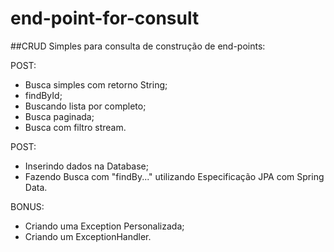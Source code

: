 # end-point-for-consult

##CRUD Simples para consulta de construção de end-points:

POST:
- Busca simples com retorno String;
- findById;
- Buscando lista por completo;
- Busca paginada;
- Busca com filtro stream.

POST:
- Inserindo dados na Database;
- Fazendo Busca com "findBy..." utilizando Especificação JPA com Spring Data.

BONUS:
- Criando uma Exception Personalizada;
- Criando um ExceptionHandler.